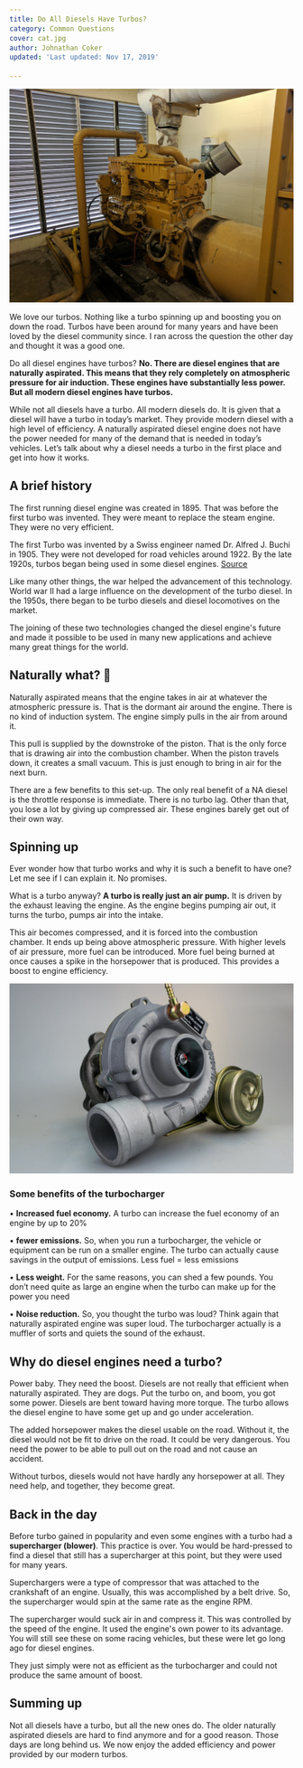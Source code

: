 ```yaml
---
title: Do All Diesels Have Turbos?
category: Common Questions
cover: cat.jpg
author: Johnathan Coker
updated: 'Last updated: Nov 17, 2019'

---
```

![unsplash.com](./cat.jpg)

We love our turbos. Nothing like a turbo spinning up and boosting you on down the road. Turbos have been around for many years and have been loved by the diesel community since. I ran across the question the other day and thought it was a good one.

Do all diesel engines have turbos? **No. There are diesel engines that are naturally aspirated. This means that they rely completely on atmospheric pressure for air induction. These engines have substantially less power. But all modern diesel engines have turbos.** 

While not all diesels have a turbo. All modern diesels do. It is given that a diesel will have a turbo in today’s market. They provide modern diesel with a high level of efficiency. A naturally aspirated diesel engine does not have the power needed for many of the demand that is needed in today’s vehicles. Let’s talk about why a diesel needs a turbo in the first place and get into how it works.

## A brief history

The first running diesel engine was created in 1895. That was before the first turbo was invented. They were meant to replace the steam engine. They were no very efficient.

The first Turbo was invented by a Swiss engineer named Dr. Alfred J. Buchi in 1905. They were not developed for road vehicles around 1922. By the late 1920s, turbos began being used in some diesel engines. [Source](https://en.m.wikipedia.org/wiki/Turbo-diesel)

Like many other things, the war helped the advancement of this technology. World war II had a large influence on the development of the turbo diesel. In the 1950s, there began to be turbo diesels and diesel locomotives on the market.

The joining of these two technologies changed the diesel engine's future and made it possible to be used in many new applications and achieve many great things for the world.

## Naturally what? 🧐

Naturally aspirated means that the engine takes in air at whatever the atmospheric pressure is. That is the dormant air around the engine. There is no kind of induction system. The engine simply pulls in the air from around it.

This pull is supplied by the downstroke of the piston. That is the only force that is drawing air into the combustion chamber. When the piston travels down, it creates a small vacuum. This is just enough to bring in air for the next burn.

There are a few benefits to this set-up. The only real benefit of a NA diesel is the throttle response is immediate. There is no turbo lag. Other than that, you lose a lot by giving up compressed air. These engines barely get out of their own way.

## Spinning up

Ever wonder how that turbo works and why it is such a benefit to have one? Let me see if I can explain it. No promises.

What is a turbo anyway? **A turbo is really just an air pump.** It is driven by the exhaust leaving the engine. As the engine begins pumping air out, it turns the turbo, pumps air into the intake.

This air becomes compressed, and it is forced into the combustion chamber. It ends up being above atmospheric pressure. With higher levels of air pressure, more fuel can be introduced. More fuel being burned at once causes a spike in the horsepower that is produced. This provides a boost to engine efficiency.

![turbo](turbo.jpg)

### Some benefits of the turbocharger

• **Increased fuel economy.** A turbo can increase the fuel economy of an engine by up to 20%

• **fewer emissions.** So, when you run a turbocharger, the vehicle or equipment can be run on a smaller engine. The turbo can actually cause savings in the output of emissions. Less fuel = less emissions

• **Less weight.** For the same reasons, you can shed a few pounds. You don’t need quite as large an engine when the turbo can make up for the power you need

• **Noise reduction.** So, you thought the turbo was loud? Think again that naturally aspirated engine was super loud. The turbocharger actually is a muffler of sorts and quiets the sound of the exhaust.

## Why do diesel engines need a turbo?

Power baby. They need the boost. Diesels are not really that efficient when naturally aspirated. They are dogs. Put the turbo on, and boom, you got some power. Diesels are bent toward having more torque. The turbo allows the diesel engine to have some get up and go under acceleration.

The added horsepower makes the diesel usable on the road. Without it, the diesel would not be fit to drive on the road. It could be very dangerous. You need the power to be able to pull out on the road and not cause an accident.

Without turbos, diesels would not have hardly any horsepower at all. They need help, and together, they become great.

## Back in the day

Before turbo gained in popularity and even some engines with a turbo had a **supercharger (blower)**. This practice is over. You would be hard-pressed to find a diesel that still has a supercharger at this point, but they were used for many years.

Superchargers were a type of compressor that was attached to the crankshaft of an engine. Usually, this was accomplished by a belt drive. So, the supercharger would spin at the same rate as the engine RPM.

The supercharger would suck air in and compress it. This was controlled by the speed of the engine. It used the engine's own power to its advantage. You will still see these on some racing vehicles, but these were let go long ago for diesel engines.

They just simply were not as efficient as the turbocharger and could not produce the same amount of boost.

## Summing up

Not all diesels have a turbo, but all the new ones do. The older naturally aspirated diesels are hard to find anymore and for a good reason. Those days are long behind us. We now enjoy the added efficiency and power provided by our modern turbos.